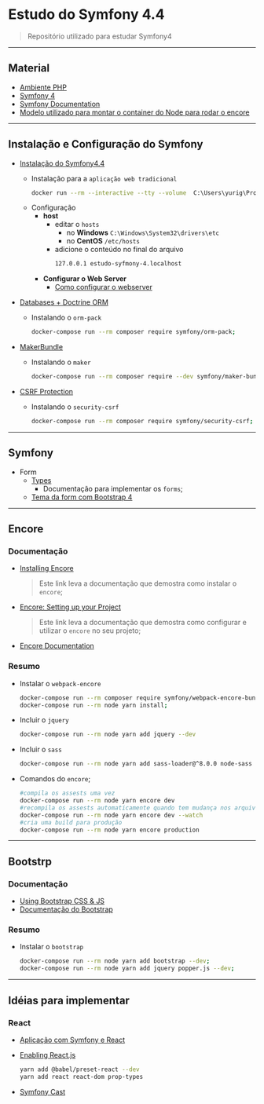 # Estudo do Symfony 4.4

> Repositório utilizado para estudar Symfony4

---

## Material

- [Ambiente PHP](https://github.com/yurigauermarques/ambiente-php)
- [Symfony 4](https://symfony.com/4)
- [Symfony Documentation](https://symfony.com/doc/4.4/index.html)
- [Modelo utilizado para montar o container do Node para rodar o encore](https://github.com/symfony/webpack-encore/issues/366)

---

## Instalação e Configuração do Symfony

- [Instalação do Symfony4.4](https://symfony.com/doc/4.4/setup.html)

  - Instalação para a `aplicação web tradicional`
    ```bash
    docker run --rm --interactive --tty --volume  C:\Users\yurig\Projetos\estudo-symfony-4\:/app composer create-project symfony/website-skeleton:"^4.4" app;
    ```
  - Configuração
    - **host**
      - editar o `hosts`
        - no **Windows** `C:\Windows\System32\drivers\etc`
        - no **CentOS** `/etc/hosts`
      - adicione o conteúdo no final do arquivo
        ```bash
        127.0.0.1 estudo-syfmony-4.localhost
        ```
    - **Configurar o Web Server**
      - [Como configurar o webserver](https://symfony.com/doc/4.4/setup/web_server_configuration.html#nginx)

- [Databases + Doctrine ORM](https://symfony.com/doc/4.4/doctrine.html)

  - Instalando o `orm-pack`
    ```bash
    docker-compose run --rm composer require symfony/orm-pack;
    ```

- [MakerBundle](https://symfony.com/doc/current/bundles/SymfonyMakerBundle/index.html)

  - Instalando o `maker`
    ```bash
    docker-compose run --rm composer require --dev symfony/maker-bundle;
    ```

- [CSRF Protection](https://symfony.com/doc/4.4/security/csrf.html)

  - Instalando o `security-csrf`
    ```bash
    docker-compose run --rm composer require symfony/security-csrf;
    ```

---

## Symfony

- Form
  - [Types](https://symfony.com/doc/4.4/reference/forms/types.html)
    - Documentação para implementar os `forms`;
  - [Tema da form com Bootstrap 4](https://symfony.com/doc/4.4/form/bootstrap4.html)

---

## Encore

### Documentação

- [Installing Encore](https://symfony.com/doc/4.4/frontend/encore/installation.html)

  > Este link leva a documentação que demostra como instalar o `encore`;

- [Encore: Setting up your Project](https://symfony.com/doc/4.4/frontend/encore/simple-example.html)

  > Este link leva a documentação que demostra como configurar e utilizar o `encore` no seu projeto;

- [Encore Documentation](https://symfony.com/doc/4.4/frontend.html#encore-toc)

### Resumo

- Instalar o `webpack-encore`
  ```bash
  docker-compose run --rm composer require symfony/webpack-encore-bundle;
  docker-compose run --rm node yarn install;
  ```
- Incluir o `jquery`
  ```bash
  docker-compose run --rm node yarn add jquery --dev
  ```
- Incluir o `sass`
  ```bash
  docker-compose run --rm node yarn add sass-loader@^8.0.0 node-sass --dev
  ```
- Comandos do `encore`;

  ```bash
  #compila os assests uma vez
  docker-compose run --rm node yarn encore dev
  #recompila os assests automaticamente quando tem mudança nos arquivos
  docker-compose run --rm node yarn encore dev --watch
  #cria uma build para produção
  docker-compose run --rm node yarn encore production
  ```

---

## Bootstrp

### Documentação

- [Using Bootstrap CSS & JS](https://symfony.com/doc/4.4/frontend/encore/bootstrap.html)
- [Documentação do Bootstrap](https://getbootstrap.com/docs/4.5/getting-started/introduction/)

### Resumo

- Instalar o `bootstrap`
  ```bash
  docker-compose run --rm node yarn add bootstrap --dev;
  docker-compose run --rm node yarn add jquery popper.js --dev;
  ```

---

## Idéias para implementar

### React

- [Aplicação com Symfony e React](https://auth0.com/blog/developing-modern-apps-with-symfony-and-react/)

- [Enabling React.js](https://symfony.com/doc/current/frontend/encore/reactjs.html)
  ```bash
  yarn add @babel/preset-react --dev
  yarn add react react-dom prop-types
  ```
- [Symfony Cast](https://symfonycasts.com/screencast/symfony3/reactjs-api)
